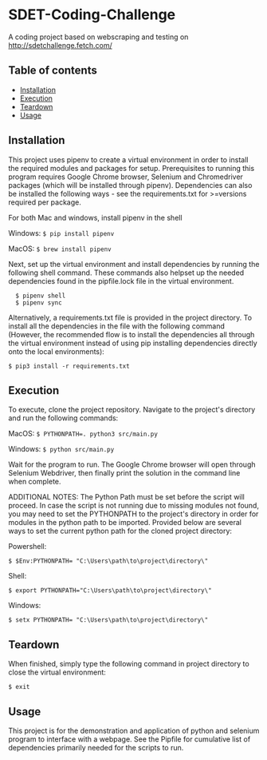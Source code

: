 # SDET-Coding-Challenge
A coding project based on webscraping and testing on http://sdetchallenge.fetch.com/

## Table of contents
- [Installation](#installation)
- [Execution](#execution)
- [Teardown](#teardown)
- [Usage](#usage)

## Installation
This project uses pipenv to create a virtual environment in order to install the required modules and packages for setup. Prerequisites to running this program requires Google Chrome browser, Selenium and Chromedriver packages (which will be installed through pipenv). Dependencies can also be installed the following ways - see the requirements.txt for >=versions required per package.

For both Mac and windows, install pipenv in the shell

Windows:
  `$ pip install pipenv`

MacOS:
  `$ brew install pipenv`

Next, set up the virtual environment and install dependencies by running the following shell command. These commands also helpset up the needed dependencies found in the pipfile.lock file in the virtual environment.

```
  $ pipenv shell 
  $ pipenv sync
```

Alternatively, a requirements.txt file is provided in the project directory. To install all the dependencies in the file with the following command (However, the recommended flow is to install the dependencies all through the virtual environment instead of using pip installing dependencies directly onto the local environments):

 `$ pip3 install -r requirements.txt`

## Execution
To execute, clone the project repository.
Navigate to the project's directory and run the following commands:

MacOS:
`$ PYTHONPATH=. python3 src/main.py`

Windows:
`$ python src/main.py`

Wait for the program to run.
The Google Chrome browser will open through Selenium Webdriver, then finally print the solution in the command line when complete.


ADDITIONAL NOTES: The Python Path must be set before the script will proceed. In case the script is not running due to missing modules not found, you may need to set the PYTHONPATH to the project's directory in order for modules in the python path to be imported. Provided below are several ways to set the current python path for the cloned project directory:

Powershell:

  `$ $Env:PYTHONPATH= "C:\Users\path\to\project\directory\"`
  
Shell:

  `$ export PYTHONPATH="C:\Users\path\to\project\directory\"`
  
Windows:

  `$ setx PYTHONPATH= "C:\Users\path\to\project\directory\"`

## Teardown
When finished, simply type the following command in project directory to close the virtual environment:

  `$ exit`

## Usage
This project is for the demonstration and application of python and selenium program to interface with a webpage.
See the Pipfile for cumulative list of dependencies primarily needed for the scripts to run.
